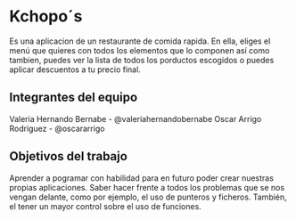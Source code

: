 # Kchopo´s

Es una aplicacion de un restaurante de comida rapida. En ella, eliges el menú que quieres con todos los elementos que lo componen así como tambien, puedes ver la lista de todos los porductos escogidos o puedes aplicar descuentos a tu precio final.

## Integrantes del equipo
Valeria Hernando Bernabe - @valeriahernandobernabe
Oscar Arrigo Rodriguez - @oscararrigo


## Objetivos del trabajo
Aprender a pogramar con habilidad para en futuro poder crear nuestras propias aplicaciones. 
Saber hacer frente a todos los problemas que se nos vengan delante, como por ejemplo, el uso de punteros y ficheros. También, el tener un mayor control sobre el uso de funciones.
